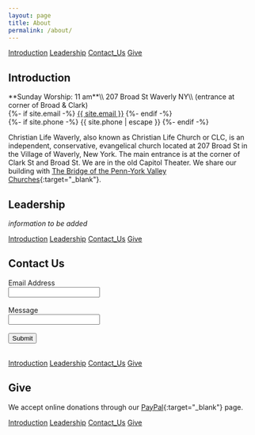 ```yaml
---
layout: page
title: About
permalink: /about/
---
```


<a href="#intro">Introduction</a> <a href="#leadership">Leadership</a> <a href="#contact">Contact_Us</a> <a href="#give">Give</a>

<h2 id="intro">Introduction</h2>
**Sunday Worship: 11 am**\\
207 Broad St Waverly NY\\
(entrance at corner of Broad & Clark)
<br>
{%- if site.email -%}
    <a href="mailto:{{ site.email }}">{{ site.email }}</a>
{%- endif -%}
<br>
{%- if site.phone -%}
    {{ site.phone | escape }}
{%- endif -%}
<br>

Christian Life Waverly, also known as Christian Life Church or CLC, is an independent, conservative, evangelical church located at 207 Broad St in the Village of Waverly, New York. The main entrance is at the corner of Clark St and Broad St. We are in the old Capitol Theater. We share our building with [The Bridge of the Penn-York Valley Churches](https://www.thevalleybridge.com/){:target="_blank"}.

<h2 id="leadership">Leadership</h2>

*information to be added*

<a href="#intro">Introduction</a> <a href="#leadership">Leadership</a> <a href="#contact">Contact_Us</a> <a href="#give">Give</a>

<h2 id="contact">Contact Us</h2>

<form method="post">
    <label for="email">Email Address</label><br>
    <input name="Email" id="email" type="email" /><br><br>
    <label for="message">Message</label><br>
    <input name="Message" id="message" type="text" /><br><br>
    <button type="submit">Submit</button><br><br>
</form>

<a href="#intro">Introduction</a> <a href="#leadership">Leadership</a> <a href="#contact">Contact_Us</a> <a href="#give">Give</a>

<h2 id="give">Give</h2>

We accept online donations through our [PayPal](https://paypal.me/ChristianLifeChurch?locale.x=en_US){:target="_blank"} page.

<a href="#intro">Introduction</a> <a href="#leadership">Leadership</a> <a href="#contact">Contact_Us</a> <a href="#give">Give</a>
